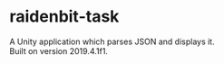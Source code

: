 # raidenbit-task

A Unity application which parses JSON and displays it.  
Built on version 2019.4.1f1.
